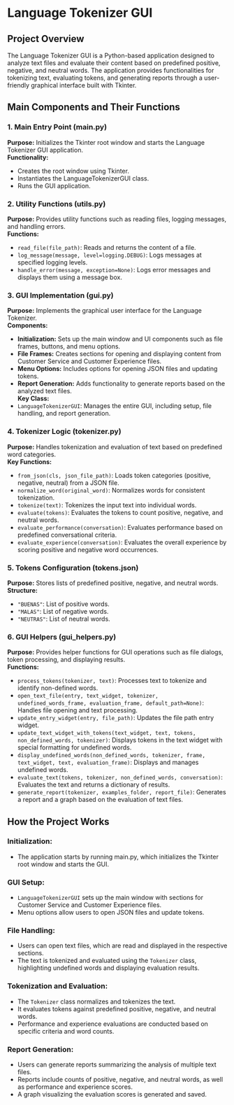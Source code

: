 # Language Tokenizer GUI

## Project Overview
The Language Tokenizer GUI is a Python-based application designed to analyze text files and evaluate their content based on predefined positive, negative, and neutral words. The application provides functionalities for tokenizing text, evaluating tokens, and generating reports through a user-friendly graphical interface built with Tkinter.

## Main Components and Their Functions
### 1. Main Entry Point (main.py)
**Purpose:** Initializes the Tkinter root window and starts the Language Tokenizer GUI application.  
**Functionality:**
- Creates the root window using Tkinter.
- Instantiates the LanguageTokenizerGUI class.
- Runs the GUI application.

### 2. Utility Functions (utils.py)
**Purpose:** Provides utility functions such as reading files, logging messages, and handling errors.  
**Functions:**
- `read_file(file_path)`: Reads and returns the content of a file.
- `log_message(message, level=logging.DEBUG)`: Logs messages at specified logging levels.
- `handle_error(message, exception=None)`: Logs error messages and displays them using a message box.

### 3. GUI Implementation (gui.py)
**Purpose:** Implements the graphical user interface for the Language Tokenizer.  
**Components:**
- **Initialization:** Sets up the main window and UI components such as file frames, buttons, and menu options.
- **File Frames:** Creates sections for opening and displaying content from Customer Service and Customer Experience files.
- **Menu Options:** Includes options for opening JSON files and updating tokens.
- **Report Generation:** Adds functionality to generate reports based on the analyzed text files.  
**Key Class:**
- `LanguageTokenizerGUI`: Manages the entire GUI, including setup, file handling, and report generation.

### 4. Tokenizer Logic (tokenizer.py)
**Purpose:** Handles tokenization and evaluation of text based on predefined word categories.  
**Key Functions:**
- `from_json(cls, json_file_path)`: Loads token categories (positive, negative, neutral) from a JSON file.
- `normalize_word(original_word)`: Normalizes words for consistent tokenization.
- `tokenize(text)`: Tokenizes the input text into individual words.
- `evaluate(tokens)`: Evaluates the tokens to count positive, negative, and neutral words.
- `evaluate_performance(conversation)`: Evaluates performance based on predefined conversational criteria.
- `evaluate_experience(conversation)`: Evaluates the overall experience by scoring positive and negative word occurrences.

### 5. Tokens Configuration (tokens.json)
**Purpose:** Stores lists of predefined positive, negative, and neutral words.  
**Structure:**
- `"BUENAS"`: List of positive words.
- `"MALAS"`: List of negative words.
- `"NEUTRAS"`: List of neutral words.

### 6. GUI Helpers (gui_helpers.py)
**Purpose:** Provides helper functions for GUI operations such as file dialogs, token processing, and displaying results.  
**Functions:**
- `process_tokens(tokenizer, text)`: Processes text to tokenize and identify non-defined words.
- `open_text_file(entry, text_widget, tokenizer, undefined_words_frame, evaluation_frame, default_path=None)`: Handles file opening and text processing.
- `update_entry_widget(entry, file_path)`: Updates the file path entry widget.
- `update_text_widget_with_tokens(text_widget, text, tokens, non_defined_words, tokenizer)`: Displays tokens in the text widget with special formatting for undefined words.
- `display_undefined_words(non_defined_words, tokenizer, frame, text_widget, text, evaluation_frame)`: Displays and manages undefined words.
- `evaluate_text(tokens, tokenizer, non_defined_words, conversation)`: Evaluates the text and returns a dictionary of results.
- `generate_report(tokenizer, examples_folder, report_file)`: Generates a report and a graph based on the evaluation of text files.

## How the Project Works
### Initialization:
- The application starts by running main.py, which initializes the Tkinter root window and starts the GUI.

### GUI Setup:
- `LanguageTokenizerGUI` sets up the main window with sections for Customer Service and Customer Experience files.
- Menu options allow users to open JSON files and update tokens.

### File Handling:
- Users can open text files, which are read and displayed in the respective sections.
- The text is tokenized and evaluated using the `Tokenizer` class, highlighting undefined words and displaying evaluation results.

### Tokenization and Evaluation:
- The `Tokenizer` class normalizes and tokenizes the text.
- It evaluates tokens against predefined positive, negative, and neutral words.
- Performance and experience evaluations are conducted based on specific criteria and word counts.

### Report Generation:
- Users can generate reports summarizing the analysis of multiple text files.
- Reports include counts of positive, negative, and neutral words, as well as performance and experience scores.
- A graph visualizing the evaluation scores is generated and saved.

